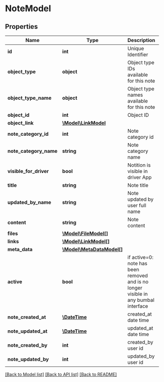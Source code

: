 # NoteModel

## Properties
Name | Type | Description | Notes
------------ | ------------- | ------------- | -------------
**id** | **int** | Unique Identifier | [optional] 
**object_type** | **object** | Object type IDs available for this note | [optional] 
**object_type_name** | **object** | Object type names available for this note | [optional] 
**object_id** | **int** | Object ID | [optional] 
**object_link** | [**\Model\LinkModel**](LinkModel.md) |  | [optional] 
**note_category_id** | **int** | Note category id | [optional] 
**note_category_name** | **string** | Note category name | [optional] 
**visible_for_driver** | **bool** | Notition is visible in driver App | [optional] 
**title** | **string** | Note title | [optional] 
**updated_by_name** | **string** | Note updated by user full name | [optional] 
**content** | **string** | Note content | [optional] 
**files** | [**\Model\FileModel[]**](FileModel.md) |  | [optional] 
**links** | [**\Model\LinkModel[]**](LinkModel.md) |  | [optional] 
**meta_data** | [**\Model\MetaDataModel[]**](MetaDataModel.md) |  | [optional] 
**active** | **bool** | if active&#x3D;0: note has been removed and is no longer visible in any bumbal interface | [optional] 
**note_created_at** | [**\DateTime**](\DateTime.md) | created_at date time | [optional] 
**note_updated_at** | [**\DateTime**](\DateTime.md) | updated_at date time | [optional] 
**note_created_by** | **int** | created_by user id | [optional] 
**note_updated_by** | **int** | updated_by user id | [optional] 

[[Back to Model list]](../README.md#documentation-for-models) [[Back to API list]](../README.md#documentation-for-api-endpoints) [[Back to README]](../README.md)


